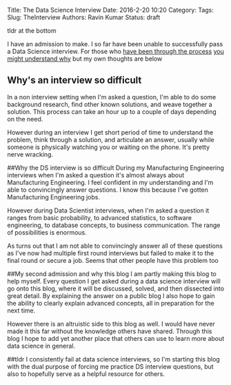 Title: The Data Science Interview
Date: 2016-2-20 10:20
Category:
Tags: 
Slug: TheInterview
Authors: Ravin Kumar
Status: draft

tldr at the bottom

I have an admission to make. I so far have been
unable to successfully pass a Data Science interview.
For those who 
[have been through the process](http://treycausey.com/data_science_interviews.html) 
[you might understand why](http://www.erinshellman.com/crushed-it-landing-a-data-science-job/) 
but my own thoughts are below

## Why's an interview so difficult 
In a non interview setting when I'm asked a question, I'm able to do some 
background research, find other known solutions, and weave together a solution.
This process can take an hour up to a couple of days depending on the need.

However during an interview I get short period of time to understand the
problem, think through a solution, and articulate an answer, usually while
someone is physically watching you or waiting on the phone. It's pretty nerve
wracking.

##Why the DS interview is so difficult
During my Manufacturing Engineering interviews when I'm asked a question
it's almost always about Manufacturing Engineering. I feel confident in my 
understanding and I'm able to convincingly answer questions. I know this 
because I've gotten Manufacturing Engineering jobs.

However during Data Scientist interviews, when I'm asked a question it ranges
from basic probability, to advanced statistics, to software engineering,
to database concepts, to business communication. The range of possibilities
is enormous.

As turns out that I am not able to convincingly answer all of these questions
as I've now had multiple first round
interviews but failed to make it to the final round or secure a job.
Seems that other people have this problem too

##My second admission and why this blog
I am partly making this blog to help myself.
Every question I get asked during a data science interview will go onto
this blog, where it will be discussed, solved, and then dissected into great
detail. By explaining the answer on a public blog I also hope to gain the
ability to clearly explain advanced concepts, all in preparation for the next time.

However there is an altruistic side to this blog as well. I would have
never made it this far without the knowledge others have shared. Through
this blog I hope to add yet another place that others can use to learn more
about data science in general.

##tldr
I consistently fail at data science interviews, so I'm starting this blog
with the dual purpose of forcing me practice DS interview questions,
but also to hopefully serve as a helpful resource for others.
